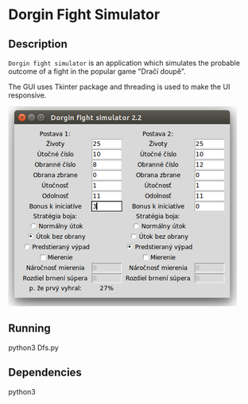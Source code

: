 Dorgin Fight Simulator
======================

Description
-----------

`Dorgin fight simulator` is an application which simulates the probable outcome of a fight in the popular game "Dračí doupě".

The GUI uses Tkinter package and threading is used to make the UI responsive.

![Screenshot](screenshot-dfs22-ubuntu.png)

Running
-------
python3 Dfs.py

Dependencies
------------
python3